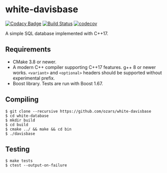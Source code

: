 # white-davisbase
[![Codacy Badge](https://api.codacy.com/project/badge/Grade/f39afd2b28d14b4d8a2008687913d692)](https://app.codacy.com/app/ozars/white-davisbase?utm_source=github.com&utm_medium=referral&utm_content=ozars/white-davisbase&utm_campaign=Badge_Grade_Dashboard)
[![Build Status](https://travis-ci.org/ozars/white-davisbase.svg?branch=master)](https://travis-ci.org/ozars/white-davisbase)
[![codecov](https://codecov.io/gh/ozars/white-davisbase/branch/master/graph/badge.svg)](https://codecov.io/gh/ozars/white-davisbase)

A simple SQL database implemented with C++17.

## Requirements

- CMake 3.8 or newer.
- A modern C++ compiler supporting C++17 features. g++ 8 or newer works. `<variant>` and `<optional>` headers should be supported without experimental prefix.
- Boost library. Tests are run with Boost 1.67.

## Compiling

```
$ git clone --recursive https://github.com/ozars/white-davisbase
$ cd white-database
$ mkdir build
$ cd build
$ cmake ../ && make && cd bin
$ ./davisbase
```

## Testing

```
$ make tests
$ ctest --output-on-failure
```
